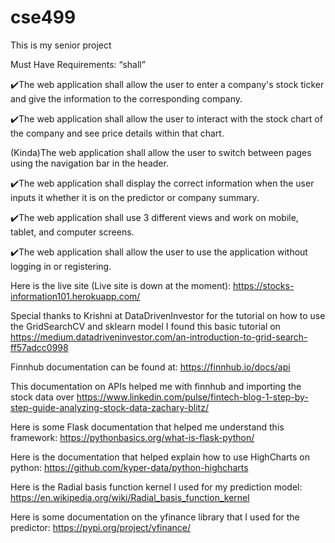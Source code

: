 # cse499
This is my senior project

Must Have Requirements: “shall” 

✔️The web application shall allow the user to enter a company's stock ticker and give the information to the corresponding company.

✔️The web application shall allow the user to interact with the stock chart of the company and see price details within that chart. 

(Kinda)The web application shall allow the user to switch between pages using the navigation bar in the header. 

✔️The web application shall display the correct information when the user inputs it whether it is on the predictor or company summary. 

✔️The web application shall use 3 different views and work on mobile, tablet, and computer screens. 

✔️The web application shall allow the user to use the application without logging in or registering. 

Here is the live site (Live site is down at the moment): https://stocks-information101.herokuapp.com/

Special thanks to Krishni at DataDrivenInvestor for the tutorial on how to use the GridSearchCV and sklearn model
I found this basic tutorial on https://medium.datadriveninvestor.com/an-introduction-to-grid-search-ff57adcc0998

Finnhub documentation can be found at: https://finnhub.io/docs/api

This documentation on APIs helped me with finnhub and importing the stock data over https://www.linkedin.com/pulse/fintech-blog-1-step-by-step-guide-analyzing-stock-data-zachary-blitz/

Here is some Flask documentation that helped me understand this framework: https://pythonbasics.org/what-is-flask-python/

Here is the documentation that helped explain how to use HighCharts on python: https://github.com/kyper-data/python-highcharts

Here is the Radial basis function kernel I used for my prediction model: https://en.wikipedia.org/wiki/Radial_basis_function_kernel

Here is some documentation on the yfinance library that I used for the predictor: https://pypi.org/project/yfinance/
